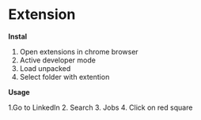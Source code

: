 # Extension

**Instal**
1. Open extensions in chrome browser 
2. Active developer mode 
3. Load unpacked 
4. Select folder with extention

**Usage**

1.Go to LinkedIn
2. Search
3. Jobs
4. Click on red square 
